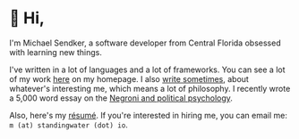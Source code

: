 # 👋 Hi,

I'm Michael Sendker, a software developer from Central Florida obsessed with learning new things. 

I've written in a lot of languages and a lot of frameworks. You can see a lot of my work [here][0] on my homepage. I also [write sometimes][1], about whatever's interesting me, which means a lot of philosophy. I recently wrote a 5,000 word essay on the [Negroni and political psychology][2].

Also, here's my [résumé][3]. If you're interested in hiring me, you can email me: `m (at) standingwater (dot) io`.

[0]: https://standingwater.io/projects
[1]: https://standingwater.io/blog
[2]: https://standingwater.io/210329-negroni/
[3]: https://github.com/malan88/resume/blob/master/main.pdf

